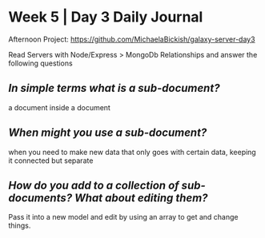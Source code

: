 # Week 5 | Day 3 Daily Journal

Afternoon Project: https://github.com/MichaelaBickish/galaxy-server-day3

Read Servers with Node/Express > MongoDb Relationships and answer the following questions

## *In simple terms what is a sub-document?*
a document inside a document

## *When might you use a sub-document?*
when you need to make new data that only goes with certain data, keeping it connected but separate

## *How do you add to a collection of sub-documents? What about editing them?*
Pass it into a new model and edit by using an array to get and change things.